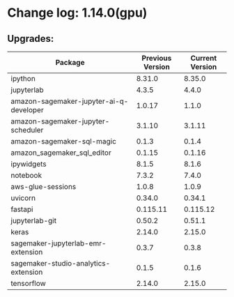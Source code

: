 # Change log: 1.14.0(gpu)

## Upgrades: 

Package | Previous Version | Current Version
---|---|---
ipython|8.31.0|8.35.0
jupyterlab|4.3.5|4.4.0
amazon-sagemaker-jupyter-ai-q-developer|1.0.17|1.1.0
amazon-sagemaker-jupyter-scheduler|3.1.10|3.1.11
amazon-sagemaker-sql-magic|0.1.3|0.1.4
amazon_sagemaker_sql_editor|0.1.15|0.1.16
ipywidgets|8.1.5|8.1.6
notebook|7.3.2|7.4.0
aws-glue-sessions|1.0.8|1.0.9
uvicorn|0.34.0|0.34.1
fastapi|0.115.11|0.115.12
jupyterlab-git|0.50.2|0.51.1
keras|2.14.0|2.15.0
sagemaker-jupyterlab-emr-extension|0.3.7|0.3.8
sagemaker-studio-analytics-extension|0.1.5|0.1.6
tensorflow|2.14.0|2.15.0
